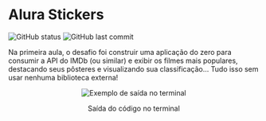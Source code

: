 <h1>Alura Stickers</h1>
<p align="left">
  <img alt="GitHub status" src="http://img.shields.io/static/v1?label=STATUS&message=EM%20DESENVOLVIMENTO&color=GREEN&style=for-the-badge"/>
  <img alt="GitHub last commit" src="https://img.shields.io/github/last-commit/Yam-BS/alura-stickers">
</p>

<p>Na primeira aula, o desafio foi construir uma aplicação do zero para consumir a API do IMDb (ou similar) e exibir os filmes mais populares, destacando seus pôsteres e visualizando sua classificação... Tudo isso sem usar nenhuma biblioteca externa!</p>

<div align="center">
  <img alt="Exemplo de saída no terminal" src="https://user-images.githubusercontent.com/90811498/179649506-9a929ddf-5575-4c9d-8727-41ac50cbef48.png"/>
</div>
<div align="center">
  <p>Saída do código no terminal</p>
</div>

